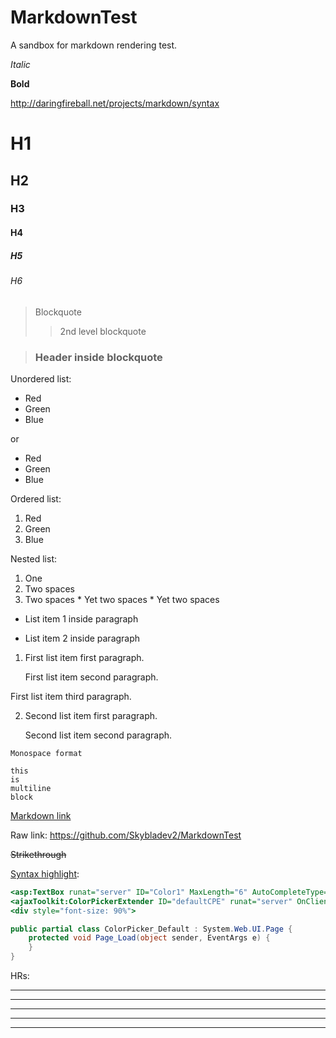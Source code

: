 # MarkdownTest
A sandbox for markdown rendering test.

*Italic*

**Bold**

http://daringfireball.net/projects/markdown/syntax

# H1
## H2
### H3
#### H4
##### H5
###### H6

> Blockquote
>> 2nd level blockquote

> ### Header inside blockquote

Unordered list:
*   Red
*   Green
*   Blue

or
-   Red
-   Green
-   Blue

Ordered list:

1. Red
2. Green
3. Blue

Nested list:

1. One
  1. Two spaces
  2. Two spaces
    * Yet two spaces
    * Yet two spaces


* List item 1 inside paragraph

* List item 2 inside paragraph
 

1. First list item first paragraph.

    First list item second paragraph.
    
  First list item third paragraph.
  
2. Second list item first paragraph.

    Second list item second paragraph.

   
`Monospace format`

```
this
is
multiline
block
```

[Markdown link](https://github.com/Skybladev2/MarkdownTest)

Raw link: https://github.com/Skybladev2/MarkdownTest

~~Strikethrough~~

[Syntax highlight](https://github.com/github/linguist/blob/master/lib/linguist/languages.yml):

```ASP
<asp:TextBox runat="server" ID="Color1" MaxLength="6" AutoCompleteType="None" /><br />
<ajaxToolkit:ColorPickerExtender ID="defaultCPE" runat="server" OnClientColorSelectionChanged="colorChanged" TargetControlID="Color1" />
<div style="font-size: 90%">
```

```C#
public partial class ColorPicker_Default : System.Web.UI.Page {
    protected void Page_Load(object sender, EventArgs e) {
    }
}
```

HRs:

* * *

***

*****

- - -

---------------------------------------
